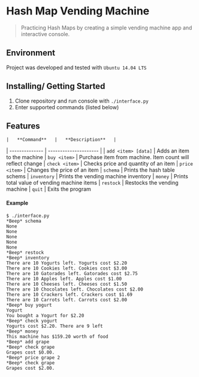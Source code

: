 # Hash Map Vending Machine
> Practicing Hash Maps by creating a simple vending machine app and interactive console.

## Environment
Project  was developed and tested with `Ubuntu 14.04 LTS`

## Installing/ Getting Started
1. Clone repository and run  console with `./interface.py`
2. Enter supported commands (listed below)


## Features
	|   **Command**   |   **Description**   |
| -------------- | --------------------- |
| `add <item> [data]` | Adds an item to the machine
| `buy <item>` | Purchase item from machine. Item count will reflect change
| `check <item>` | Checks price and quantity of an item
| `price <item>` | Changes the price of an item
| `schema` | Prints the hash table schems
| `inventory` | Prints the vending machine inventory
| `money` | Prints total value of vending machine items
| `restock` | Restocks the vending machine
| `quit` | Exits the program


#### Example
```
$ ./interface.py
*Beep* schema
None
None
None
None
None
*Beep* restock
*Beep* inventory
There are 10 Yogurts left. Yogurts cost $2.20
There are 10 Cookies left. Cookies cost $3.00
There are 10 Gatorades left. Gatorades cost $2.75
There are 10 Apples left. Apples cost $1.00
There are 10 Cheeses left. Cheeses cost $1.50
There are 10 Chocolates left. Chocolates cost $2.00
There are 10 Crackers left. Crackers cost $1.69
There are 10 Carrots left. Carrots cost $2.00
*Beep* buy yogurt
Yogurt
You bought a Yogurt for $2.20
*Beep* check yogurt
Yogurts cost $2.20. There are 9 left
*Beep* money
This machine has $159.20 worth of food
*Beep* add grape
*Beep* check grape
Grapes cost $0.00.
*Beep* price grape 2
*Beep* check grape
Grapes cost $2.00.

```

